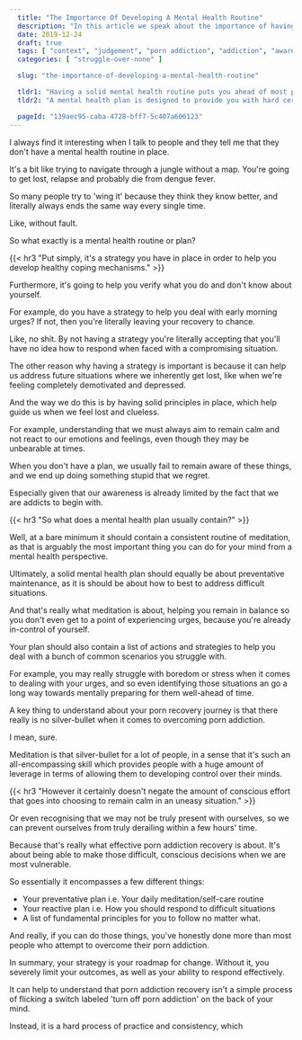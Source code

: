 ```yaml
---
  title: "The Importance Of Developing A Mental Health Routine"
  description: "In this article we speak about the importance of having a solid mental health plan in place and how this can assist you with your recovery."
  date: 2019-12-24
  draft: true
  tags: [ "context", "judgement", "porn addiction", "addiction", "awareness", "awareness exercises", "perspective", "nofap", "neverfap", "neverfap deluxe" ]
  categories: [ "struggle-over-none" ]

  slug: "the-importance-of-developing-a-mental-health-routine"

  tldr1: "Having a solid mental health routine puts you ahead of most people."
  tldr2: "A mental health plan is designed to provide you with hard certainty."

  pageId: "139aec95-caba-4728-bff7-5c407a606123"
---
```



<!-- Nearly finished. -->

I always find it interesting when I talk to people and they tell me that they don't have a mental health routine in place.

It's a bit like trying to navigate through a jungle without a map. You're going to get lost, relapse and probably die from dengue fever.

So many people try to 'wing it' because they think they know better, and literally always ends the same way every single time.

Like, without fault.

So what exactly is a mental health routine or plan?


{{< hr3 "Put simply, it's a strategy you have in place in order to help you develop healthy coping mechanisms." >}}


Furthermore, it's going to help you verify what you do and don't know about yourself.

For example, do you have a strategy to help you deal with early morning urges? If not, then you're literally leaving your recovery to chance.

Like, no shit. By not having a strategy you're literally accepting that you'll have no idea how to respond when faced with a compromising situation.

The other reason why having a strategy is important is because it can help us address future situations where we inherently get lost, like when we're feeling completely demotivated and depressed. 

And the way we do this is by having solid principles in place, which help guide us when we feel lost and clueless. 

For example, understanding that we must always aim to remain calm and not react to our emotions and feelings, even though they may be unbearable at times.

When you don't have a plan, we usually fail to remain aware of these things, and we end up doing something stupid that we regret. 

Especially given that our awareness is already limited by the fact that we are addicts to begin with.


{{< hr3 "So what does a mental health plan usually contain?" >}}


Well, at a bare minimum it should contain a consistent routine of meditation, as that is arguably the most important thing you can do for your mind from a mental health perspective.

Ultimately, a solid mental health plan should equally be about preventative maintenance, as it is should be about how to best to address difficult situations.

And that's really what meditation is about, helping you remain in balance so you don't even get to a point of experiencing urges, because you're already in-control of yourself.

Your plan should also contain a list of actions and strategies to help you deal with a bunch of common scenarios you struggle with.

For example, you may really struggle with boredom or stress when it comes to dealing with your urges, and so even identifying those situations an go a long way towards mentally preparing for them well-ahead of time.

A key thing to understand about your porn recovery journey is that there really is no silver-bullet when it comes to overcoming porn addiction.

I mean, sure.

Meditation is that silver-bullet for a lot of people, in a sense that it's such an all-encompassing skill which provides people with a huge amount of leverage in terms of allowing them to developing control over their minds. 


{{< hr3 "However it certainly doesn't negate the amount of conscious effort that goes into choosing to remain calm in an uneasy situation." >}}


Or even recognising that we may not be truly present with ourselves, so we can prevent ourselves from truly derailing within a few hours' time. 

Because that's really what effective porn addiction recovery is about. It's about being able to make those difficult, conscious decisions when we are most vulnerable.

So essentially it encompasses a few different things:


- Your preventative plan i.e. Your daily meditation/self-care routine
- Your reactive plan i.e. How you should respond to difficult situations
- A list of fundamental principles for you to follow no matter what.


And really, if you can do those things, you've honestly done more than most people who attempt to overcome their porn addiction. 

In summary, your strategy is your roadmap for change. Without it, you severely limit your outcomes, as well as your ability to respond effectively.

It can help to understand that porn addiction recovery isn't a simple process of flicking a switch labeled 'turn off porn addiction' on the back of your mind.

Instead, it is a hard process of practice and consistency, which

